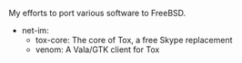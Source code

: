 My efforts to port various software to FreeBSD.

- net-im:
    - tox-core:   The core of Tox, a free Skype replacement
    - venom:      A Vala/GTK client for Tox
